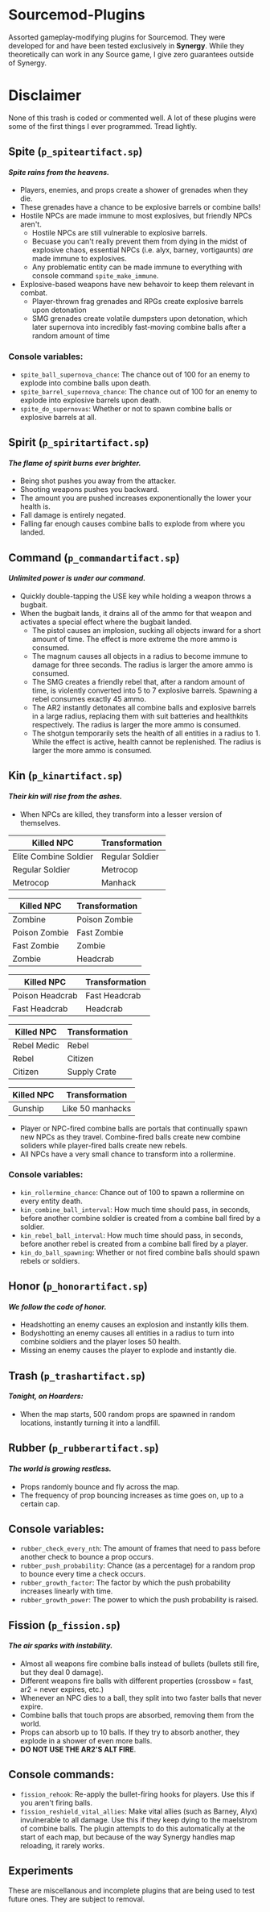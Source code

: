 # Sourcemod-Plugins
Assorted gameplay-modifying plugins for Sourcemod. They were developed for and have been tested exclusively in **Synergy**. While they theoretically can work in any Source game, I give zero guarantees outside of Synergy.

# Disclaimer
None of this trash is coded or commented well. A lot of these plugins were some of the first things I ever programmed. Tread lightly.

## Spite (`p_spiteartifact.sp`)

#### *Spite rains from the heavens.*

* Players, enemies, and props create a shower of grenades when they die.
* These grenades have a chance to be explosive barrels or combine balls!
* Hostile NPCs are made immune to most explosives, but friendly NPCs aren't.
  * Hostile NPCs are still vulnerable to explosive barrels.
  * Becuase you can't really prevent them from dying in the midst of explosive chaos, essential NPCs (i.e. alyx, barney, vortigaunts) *are* made immune to explosives. 
  * Any problematic entity can be made immune to everything with console command `spite_make_immune`.
* Explosive-based weapons have new behavoir to keep them relevant in combat.
  * Player-thrown frag grenades and RPGs create explosive barrels upon detonation
  * SMG grenades create volatile dumpsters upon detonation, which later supernova into incredibly fast-moving combine balls after a random amount of time

### Console variables:
* `spite_ball_supernova_chance`: The chance out of 100 for an enemy to explode into combine balls upon death.
* `spite_barrel_supernova_chance`: The chance out of 100 for an enemy to explode into explosive barrels upon death.
* `spite_do_supernovas`: Whether or not to spawn combine balls or explosive barrels at all.

## Spirit (`p_spiritartifact.sp`)

#### *The flame of spirit burns ever brighter.*

* Being shot pushes you away from the attacker.
* Shooting weapons pushes you backward.
* The amount you are pushed increases exponentionally the lower your health is.
* Fall damage is entirely negated.
* Falling far enough causes combine balls to explode from where you landed.

## Command (`p_commandartifact.sp`)

#### *Unlimited power is under our command.*

* Quickly double-tapping the USE key while holding a weapon throws a bugbait.
* When the bugbait lands, it drains all of the ammo for that weapon and activates a special effect where the bugbait landed.
  * The pistol causes an implosion, sucking all objects inward for a short amount of time. The effect is more extreme the more ammo is consumed.
  * The magnum causes all objects in a radius to become immune to damage for three seconds. The radius is larger the amore ammo is consumed.
  * The SMG creates a friendly rebel that, after a random amount of time, is violently converted into 5 to 7 explosive barrels. Spawning a rebel consumes exactly 45 ammo.
  * The AR2 instantly detonates all combine balls and explosive barrels in a large radius, replacing them with suit batteries and healthkits respectively. The radius is larger the more ammo is consumed.
  * The shotgun temporarily sets the health of all entities in a radius to 1. While the effect is active, health cannot be replenished. The radius is larger the more ammo is consumed.

## Kin (`p_kinartifact.sp`)

#### *Their kin will rise from the ashes.*

* When NPCs are killed, they transform into a lesser version of themselves.

Killed NPC | Transformation
------------ | --------------
Elite Combine Soldier | Regular Soldier
Regular Soldier | Metrocop
Metrocop | Manhack 

Killed NPC | Transformation
------------ | --------------
Zombine | Poison Zombie
Poison Zombie | Fast Zombie
Fast Zombie | Zombie
Zombie | Headcrab

Killed NPC | Transformation
------------ | --------------
Poison Headcrab | Fast Headcrab
Fast Headcrab | Headcrab

Killed NPC | Transformation
------------ | --------------
Rebel Medic | Rebel
Rebel | Citizen
Citizen | Supply Crate

Killed NPC | Transformation
------------ | --------------
Gunship | Like 50 manhacks

* Player or NPC-fired combine balls are portals that continually spawn new NPCs as they travel. Combine-fired balls create new combine soliders while player-fired balls create new rebels.
* All NPCs have a very small chance to transform into a rollermine.

### Console variables:
* `kin_rollermine_chance`: Chance out of 100 to spawn a rollermine on every entity death.
* `kin_combine_ball_interval`: How much time should pass, in seconds, before another combine soldier is created from a combine ball fired by a soldier.
* `kin_rebel_ball_interval`: How much time should pass, in seconds, before another rebel is created from a combine ball fired by a player.
* `kin_do_ball_spawning`: Whether or not fired combine balls should spawn rebels or soldiers.

## Honor (`p_honorartifact.sp`)

#### *We follow the code of honor.*

* Headshotting an enemy causes an explosion and instantly kills them.
* Bodyshotting an enemy causes all entities in a radius to turn into combine soldiers and the player loses 50 health.
* Missing an enemy causes the player to explode and instantly die.

## Trash (`p_trashartifact.sp`)

#### *Tonight, on Hoarders:*

* When the map starts, 500 random props are spawned in random locations, instantly turning it into a landfill.

## Rubber (`p_rubberartifact.sp`)

#### *The world is growing restless.*

* Props randomly bounce and fly across the map.
* The frequency of prop bouncing increases as time goes on, up to a certain cap.

## Console variables:
* `rubber_check_every_nth`: The amount of frames that need to pass before another check to bounce a prop occurs.
* `rubber_push_probability`: Chance (as a percentage) for a random prop to bounce every time a check occurs.
* `rubber_growth_factor`: The factor by which the push probability increases linearly with time.
* `rubber_growth_power`: The power to which the push probability is raised.

## Fission (`p_fission.sp`)

#### *The air sparks with instability.*

* Almost all weapons fire combine balls instead of bullets (bullets still fire, but they deal 0 damage).
* Different weapons fire balls with different properties (crossbow = fast, ar2 = never expires, etc.)
* Whenever an NPC dies to a ball, they split into two faster balls that never expire.
* Combine balls that touch props are absorbed, removing them from the world.
* Props can absorb up to 10 balls. If they try to absorb another, they explode in a shower of even more balls.
* **DO NOT USE THE AR2'S ALT FIRE**.

## Console commands:
* `fission_rehook`: Re-apply the bullet-firing hooks for players. Use this if you aren't firing balls.
* `fission_reshield_vital_allies`: Make vital allies (such as Barney, Alyx) invulnerable to all damage. Use this if they keep dying to the maelstrom of combine balls. The plugin attempts to do this automatically at the start of each map, but because of the way Synergy handles map reloading, it rarely works.

## Experiments

These are miscellanous and incomplete plugins that are being used to test future ones. They are subject to removal.


